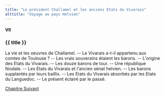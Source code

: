 ```yaml
---
title: "Le président Challamel et les anciens Etats du Vivarais"
alttitle: "Voyage au pays Helvien"
---
```


#### VII

### {{ title }}

<div id="tltr">

La vie et les oeuvres de Challamel. -- Le Vivarais a-t-il appartenu aux comtes
de Toulouse ? -- Les vrais souverains étaient les barons. -- L'origine des Etats
du Vivarais. -- Les douze barons de tour. -- Une république féodale. -- Les
Etats du Vivarais et l'ancien sénat helvien. -- Les barons supplantés par leurs
baillis. -- Les Etats du Vivarais absorbés par les Etats du Languedoc. -- Le
présent éclairé par le passé.

</div>

<div id="next">

[Chapitre Suivant](08.html)

</div>
